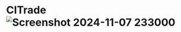 # CITrade![Screenshot 2024-11-07 233000](https://github.com/user-attachments/assets/638e08f5-d2d5-4456-9207-10389e2c505e)
